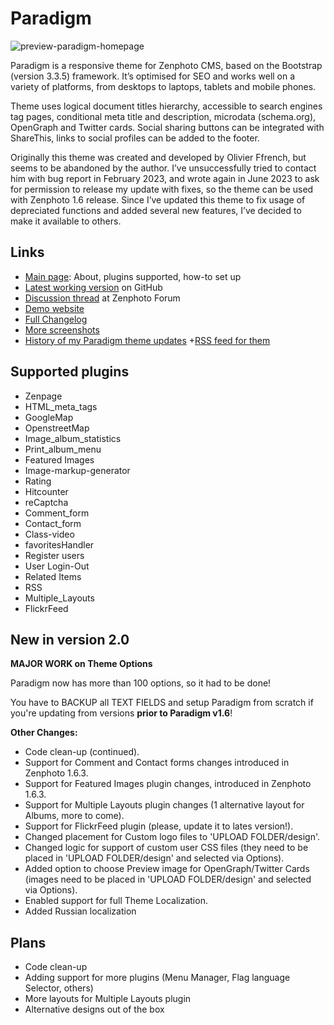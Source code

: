 # Paradigm
![preview-paradigm-homepage](https://github.com/kuz-z-zma/paradigm/assets/75898540/3f0dd009-8b46-440b-bc4f-1a2bded7b7aa)

Paradigm is a responsive theme for Zenphoto CMS, based on the Bootstrap (version 3.3.5) framework. It’s optimised for SEO and works well on a variety of platforms, from desktops to laptops, tablets and mobile phones.

Theme uses logical document titles hierarchy, accessible to search engines tag pages, conditional meta title and description, microdata (schema.org), OpenGraph and Twitter cards. Social sharing buttons can be integrated with ShareThis, links to social profiles can be added to the footer.

Originally this theme was created and developed by Olivier Ffrench, but seems to be abandoned by the author. I’ve unsuccessfully tried to contact him with bug report in February 2023, and wrote again in June 2023 to ask for permission to release my update with fixes, so the theme can be used with Zenphoto 1.6 release. Since I’ve updated this theme to fix usage of depreciated functions and added several new features, I’ve decided to make it available to others.

## Links
- [Main page](https://www.blog.private-universe.net/web-and-tech/zenphoto-theme-paradigm/): About, plugins supported, how-to set up
- [Latest working version](https://github.com/kuz-z-zma/paradigm) on GitHub
- [Discussion thread](https://forum.zenphoto.org/discussion/1411123/my-update-for-paradigm-theme) at Zenphoto Forum
- [Demo website](https://demo.private-universe.net/)
- [Full Changelog](https://www.blog.private-universe.net/web-and-tech/zenphoto-theme-paradigm/paradigm-changelog/)
- [More screenshots](https://www.blog.private-universe.net/web-and-tech/zenphoto-theme-paradigm/paradigm-screenshots/)
- [History of my Paradigm theme updates](https://www.blog.private-universe.net/series/zenphoto-paradigm-theme/) +[RSS feed for them](https://www.blog.private-universe.net/series/zenphoto-paradigm-theme/feed/)

## Supported plugins
- Zenpage
- HTML_meta_tags
- GoogleMap
- OpenstreetMap
- Image_album_statistics
- Print_album_menu
- Featured Images
- Image-markup-generator
- Rating
- Hitcounter
- reCaptcha
- Comment_form
- Contact_form
- Class-video
- favoritesHandler
- Register users
- User Login-Out
- Related Items
- RSS
- Multiple_Layouts
- FlickrFeed

## New in version 2.0

**MAJOR WORK on Theme Options**

Paradigm now has more than 100 options, so it had to be done!

You have to BACKUP all TEXT FIELDS and setup Paradigm from scratch if you're updating from versions **prior to Paradigm v1.6**!

**Other Changes:**

- Code clean-up (continued).
- Support for Comment and Contact forms changes introduced in Zenphoto 1.6.3.
- Support for Featured Images plugin changes, introduced in Zenphoto 1.6.3.
- Support for Multiple Layouts plugin changes (1 alternative layout for Albums, more to come).
- Support for FlickrFeed plugin (please, update it to lates version!).
- Changed placement for Custom logo files to 'UPLOAD FOLDER/design'.
- Changed logic for support of custom user CSS files (they need to be placed in 'UPLOAD FOLDER/design' and selected via Options).
- Added option to choose Preview image for OpenGraph/Twitter Cards (images need to be placed in 'UPLOAD FOLDER/design' and selected via Options).
- Enabled support for full Theme Localization.
- Added Russian localization

## Plans
- Code clean-up
- Adding support for more plugins (Menu Manager, Flag language Selector, others)
- More layouts for Multiple Layouts plugin
- Alternative designs out of the box
